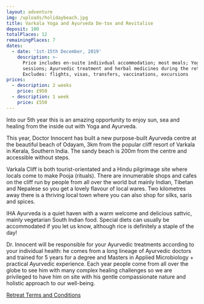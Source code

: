 ```yaml
---
layout: adventure
img: /uploads/holidaybeach.jpg
title: Varkala Yoga and Ayurveda De-tox and Revitalise
deposit: 100
totalPlaces: 12
remainingPlaces: 7
dates:
  - date: '1st-15th December, 2019'
    description: >-
      Price includes en-suite indiivdual accommodation; most meals; Yoga
      sessions; Ayurvedic treatment and herbal medicines during the retreat.
      Excludes: flights, visas, transfers, vaccinations, excursions 
prices:
  - description: 2 weeks
    price: £950
  - description: 1 week
    price: £550
---
```

Into our 5th year this is an amazing opportunity to enjoy sun, sea and healing from the inside out with Yoga and Ayurveda.

This year, Doctor Innocent has built a new purpose-built Ayurveda centre at the beautiful beach of Odayam, 3km from the popular cliff resort of Varkala in Kerala, Southern India. The sandy beach is 200m from the centre and accessible without steps.

Varkala Cliff is both tourist-orientated and a Hindu pilgrimage site where locals come to make Pooja (rituals). There are innumerable shops and cafes on the cliff run by people from all over the world but mainly Indian, Tibetan and Nepalese so you get a lovely flavour of local wares. Two kilometres away there is a thriving local town where you can also shop for silks, saris and spices.

IHA Ayurveda is a quiet haven with a warm welcome and delicious sattvic, mainly vegetarian South Indian food. Special diets can usually be accommodated if you let us know, although rice is definitely a staple of the day!

Dr. Innocent will be responsible for your Ayurvedic treatments according to your individual health: he comes from a long lineage of Ayurvedic doctors and trained for 5 years for a degree and Masters in Applied Microbiology + practical Ayurvedic experience. Each year people come from all over the globe to see him with many complex healing challenges so we are privileged to have him on site with his gentle compassionate nature and holistic approach to our well-being.

[Retreat Terms and Conditions](https://www.dropbox.com/s/kc9mp6gzzxyct9w/Terms%20and%20Conditions%20for%20Retreats.pdf?dl=0)
